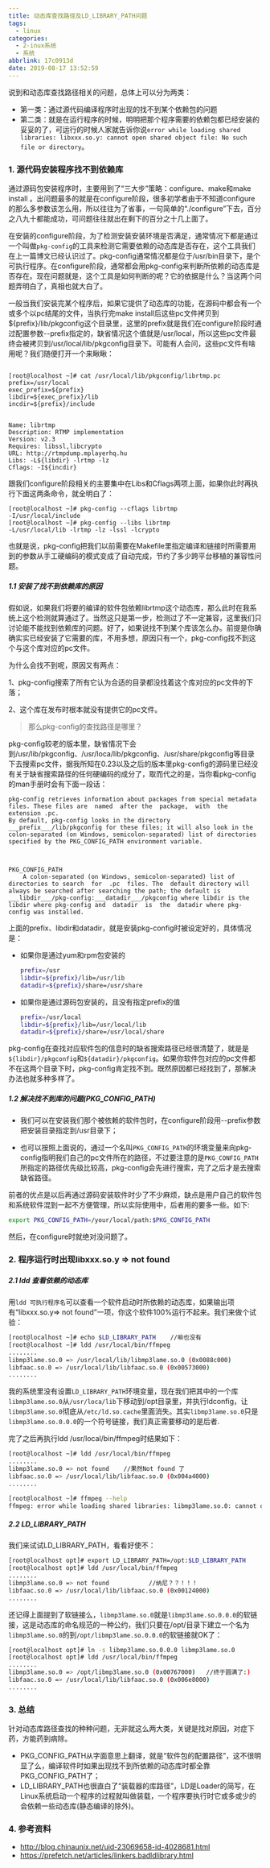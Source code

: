 ```yaml
---
title: 动态库查找路径及LD_LIBRARY_PATH问题
tags:
  - linux
categories:
  - 2-inux系统
  - 系统
abbrlink: 17c0913d
date: 2019-08-17 13:52:59
---
```


说到和动态库查找路径相关的问题，总体上可以分为两类：

+ 第一类：通过源代码编译程序时出现的找不到某个依赖包的问题
+ 第二类：就是在运行程序的时候，明明把那个程序需要的依赖包都已经安装的妥妥的了，可运行的时候人家就告诉你说`error while loading shared libraries: libxxx.so.y: cannot open shared object file: No such file or directory`。

<!-- more -->

###    1. 源代码安装程序找不到依赖库

通过源码包安装程序时，主要用到了“三大步”策略：configure、make和make install 。出问题最多的就是在configure阶段，很多初学者由于不知道configure的那么多参数该怎么用，所以往往为了省事，一句简单的“./configure”下去，百分之八九十都能成功，可问题往往就出在剩下的百分之十几上面了。



在安装的configure阶段，为了检测安装安装环境是否满足，通常情况下都是通过一个叫做`pkg-config`的工具来检测它需要依赖的动态库是否存在，这个工具我们在上一篇博文已经认识过了。pkg-config通常情况都是位于/usr/bin目录下，是个可执行程序。在configure阶段，通常都会用pkg-config来判断所依赖的动态库是否存在。现在问题就是，这个工具是如何判断的呢？它的依据是什么？当这两个问题弄明白了，真相也就大白了。



 一般当我们安装完某个程序后，如果它提供了动态库的功能，在源码中都会有一个或多个以pc结尾的文件，当执行完make install后这些pc文件拷贝到${prefix}/lib/pkgconfig这个目录里，这里的prefix就是我们在configure阶段时通过配置参数--prefix指定的，缺省情况这个值就是/usr/local，所以这些pc文件最终会被拷贝到/usr/local/lib/pkgconfig目录下。可能有人会问，这些pc文件有啥用呢？我们随便打开一个来瞅瞅：

```shell

[root@localhost ~]# cat /usr/local/lib/pkgconfig/librtmp.pc
prefix=/usr/local
exec_prefix=${prefix}
libdir=${exec_prefix}/lib
incdir=${prefix}/include


Name: librtmp
Description: RTMP implementation
Version: v2.3
Requires: libssl,libcrypto
URL: http://rtmpdump.mplayerhq.hu
Libs: -L${libdir} -lrtmp -lz
Cflags: -I${incdir}
```

跟我们configure阶段相关的主要集中在Libs和Cflags两项上面，如果你此时再执行下面这两条命令，就全明白了：

```shell
[root@localhost ~]# pkg-config --cflags librtmp
-I/usr/local/include
[root@localhost ~]# pkg-config --libs librtmp
-L/usr/local/lib -lrtmp -lz -lssl -lcrypto
```

也就是说，pkg-config把我们以前需要在Makefile里指定编译和链接时所需要用到的参数从手工硬编码的模式变成了自动完成，节约了多少跨平台移植的兼容性问题。



##### 1.1 安装了找不到依赖库的原因

假如说，如果我们将要的编译的软件包依赖librtmp这个动态库，那么此时在我系统上这个检测就算通过了。当然这只是第一步，检测过了不一定兼容，这里我们只讨论能不能找到依赖库的问题。好了，如果说找不到某个库该怎么办。前提是你确确实实已经安装了它需要的库，不用多想，原因只有一个，pkg-config找不到这个与这个库对应的pc文件。

为什么会找不到呢，原因又有两点：

1、pkg-config搜索了所有它认为合适的目录都没找着这个库对应的pc文件的下落；

2、这个库在发布时根本就没有提供它的pc文件。

> 那么pkg-config的查找路径是哪里？

pkg-config较老的版本里，缺省情况下会到/usr/lib/pkgconfig、/usr/loca/lib/pkgconfig、/usr/share/pkgconfig等目录下去搜索pc文件，据我所知在0.23以及之后的版本里pkg-config的源码里已经没有关于缺省搜索路径的任何硬编码的成分了，取而代之的是，当你看pkg-config的man手册时会有下面一段话：

```
pkg-config retrieves information about packages from special metadata files. These files are  named  after the  package,  with  the extension .pc.
By default, pkg-config looks in the directory ___prefix___/lib/pkgconfig for these files; it will also look in the colon-separated (on Windows, semicolon-separated) list of directories specified by the PKG_CONFIG_PATH environment variable.



PKG_CONFIG_PATH
    A colon-separated (on Windows, semicolon-separated) list of directories to search  for  .pc  files. The  default directory will always be searched after searching the path; the default is ___libdir___/pkg-config:___datadir___/pkgconfig where libdir is the libdir where pkg-config and  datadir  is  the  datadir where pkg-config was installed.
```



  上面的prefix、libdir和datadir，就是安装pkg-config时被设定好的，具体情况是：

+ 如果你是通过yum和rpm包安装的

  ```bash
  prefix=/usr
  libdir=${prefix}/lib=/usr/lib
  datadir=${prefix}/share=/usr/share
  ```

+ 如果你是通过源码包安装的，且没有指定prefix的值

  ```bash
  prefix=/usr/local
  libdir=${prefix}/lib=/usr/local/lib
  datadir=${prefix}/share=/usr/local/share 
  ```



pkg-config在查找对应软件包的信息时的缺省搜索路径已经很清楚了，就是是`${libdir}/pkgconfig`和`${datadir}/pkgconfig`。如果你软件包对应的pc文件都不在这两个目录下时，pkg-config肯定找不到。既然原因都已经找到了，那解决办法也就多种多样了。



##### 1.2 解决找不到库的问题(PKG_CONFIG_PATH)

+ 我们可以在安装我们那个被依赖的软件包时，在configure阶段用--prefix参数把安装目录指定到/usr目录下；

+ 也可以按照上面说的，通过一个名叫`PKG_CONFIG_PATH`的环境变量来向pkg-config指明我们自己的pc文件所在的路径，不过要注意的是`PKG_CONFIG_PATH`所指定的路径优先级比较高，pkg-config会先进行搜索，完了之后才是去搜索缺省路径。

前者的优点是以后再通过源码安装软件时少了不少麻烦，缺点是用户自己的软件包和系统软件混到一起不方便管理，所以实际使用中，后者用的要多一些。如下:

```bash
export PKG_CONFIG_PATH=/your/local/path:$PKG_CONFIG_PATH
```

  然后，在configure时就绝对没问题了。



### 2. 程序运行时出现libxxx.so.y => not found

##### 2.1 ldd 查看依赖的动态库

用`ldd 可执行程序名`可以查看一个软件启动时所依赖的动态库，如果输出项有“libxxx.so.y=> not found”一项，你这个软件100%运行不起来。我们来做个试验：

```bash
[root@localhost ~]# echo $LD_LIBRARY_PATH    //嘛也没有
[root@localhost ~]# ldd /usr/local/bin/ffmpeg
........
libmp3lame.so.0 => /usr/local/lib/libmp3lame.so.0 (0x0088c000)
libfaac.so.0 => /usr/local/lib/libfaac.so.0 (0x00573000)
........
```



我的系统里没有设置`LD_LIBRARY_PATH`环境变量，现在我们把其中的一个库`libmp3lame.so.0`从`/usr/loca/lib`下移动到/opt目录里，并执行ldconfig，让`libmp3lame.so.0`彻底从`/etc/ld.so.cache`里面消失。其实`libmp3lame.so.0`只是`libmp3lame.so.0.0.0`的一个符号链接，我们真正需要移动的是后者.

完了之后再执行ldd /usr/local/bin/ffmpeg时结果如下：

```bash
[root@localhost ~]# ldd /usr/local/bin/ffmpeg
........
libmp3lame.so.0 => not found    //果然Not found 了
libfaac.so.0 => /usr/local/lib/libfaac.so.0 (0x004a4000)
........

[root@localhost ~]# ffmpeg --help
ffmpeg: error while loading shared libraries: libmp3lame.so.0: cannot open shared object file: No such file or directory  //此时ffmpeg当然运行不起来
```

   

##### 2.2 LD_LIBRARY_PATH 

我们来试试LD_LIBRARY_PATH，看看好使不：

```bash
[root@localhost opt]# export LD_LIBRARY_PATH=/opt:$LD_LIBRARY_PATH
[root@localhost opt]# ldd /usr/local/bin/ffmpeg
........
libmp3lame.so.0 => not found           //纳尼？？！！！
libfaac.so.0 => /usr/local/lib/libfaac.so.0 (0x00124000)
........
```

还记得上面提到了软链接么，`libmp3lame.so.0`就是`libmp3lame.so.0.0.0`的软链接，这是动态库的命名规范的一种公约，我们只要在/opt/目录下建立一个名为`libmp3lame.so.0`的到`/opt/libmp3lame.so.0.0.0`的软链接就OK了：

```bash
[root@localhost opt]# ln -s libmp3lame.so.0.0.0 libmp3lame.so.0
[root@localhost opt]# ldd /usr/local/bin/ffmpeg
........
libmp3lame.so.0 => /opt/libmp3lame.so.0 (0x00767000)   //终于圆满了:)
libfaac.so.0 => /usr/local/lib/libfaac.so.0 (0x006e8000)
........
```

### 3. 总结

针对动态库路径查找的种种问题，无非就这么两大类，关键是找对原因，对症下药，方能药到病除。

+ PKG_CONFIG_PATH从字面意思上翻译，就是“软件包的配置路径”，这不很明显了么，编译软件时如果出现找不到所依赖的动态库时都全靠PKG_CONFIG_PATH了；
+ LD_LIBRARY_PATH也很直白了“装载器的库路径”，LD是Loader的简写，在Linux系统启动一个程序的过程就叫做装载，一个程序要执行时它或多或少的会依赖一些动态库(静态编译的除外)。

### 4. 参考资料

+ http://blog.chinaunix.net/uid-23069658-id-4028681.html
+ https://prefetch.net/articles/linkers.badldlibrary.html